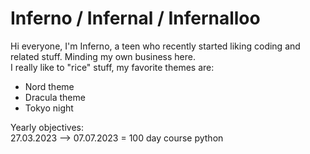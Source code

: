 # Inferno / Infernal / Infernalloo
Hi everyone, I'm Inferno, a teen who recently started liking coding and related stuff. Minding my own business here.<br>
I really like to "rice" stuff, my favorite themes are:<br>
- Nord theme
- Dracula theme
- Tokyo night<br>

Yearly objectives:<br>
27.03.2023 --> 07.07.2023 = 100 day course python


<link rel="stylesheet" type="text/css" href="https://github.com/Infernalloo/custom-github-theme/blob/main/style.css">

